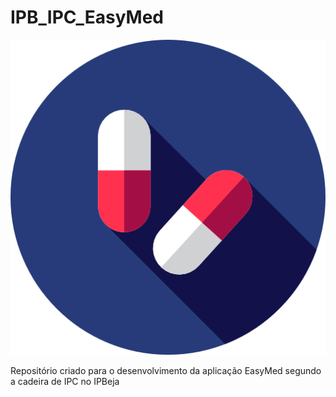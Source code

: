 # IPB_IPC_EasyMed
![](Ecrãs/icon_ez_med.png)

Repositório criado para o desenvolvimento da aplicação EasyMed segundo a cadeira de IPC no IPBeja

